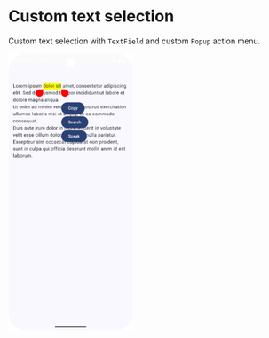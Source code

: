 <!-- markdownlint-disable MD033 -->

# Custom text selection

Custom text selection with `TextField` and custom `Popup` action menu.

<img src="preview.png" alt="Preview" width="auto" height="500">

<!-- markdownlint-enable MD033 -->

